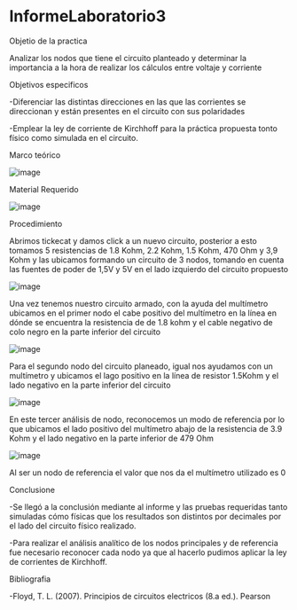 # InformeLaboratorio3

Objetio de la practica

Analizar los nodos que tiene el circuito planteado y determinar la importancia a la hora de realizar los cálculos entre voltaje y corriente 

Objetivos especificos

-Diferenciar las distintas direcciones en las que las corrientes se direccionan y están presentes en el circuito con sus polaridades 

-Emplear la ley de corriente de Kirchhoff para la práctica propuesta tonto físico como simulada en el circuito.

Marco teórico

![image](https://user-images.githubusercontent.com/116833736/204014095-08516ae0-2ebc-4c39-b569-a6aa1a6a76c3.png)

Material Requerido

![image](https://user-images.githubusercontent.com/116833736/204014865-6779b4d9-b615-4b0d-b277-2e3c1c722096.png)

Procedimiento

Abrimos tickecat y damos click a un nuevo circuito, posterior a esto tomamos 5 resistencias de 1.8 Kohm, 2.2 Kohm, 1.5 Kohm, 470 Ohm y 3,9 Kohm y las ubicamos formando un circuito de 3 nodos, tomando en cuenta las fuentes de poder de 1,5V y 5V en el lado izquierdo del circuito propuesto

![image](https://user-images.githubusercontent.com/116833736/204014940-f00e7b93-d099-4b1e-9e2d-0311a20682e5.png)

Una vez tenemos nuestro circuito armado, con la ayuda del multímetro ubicamos en el primer nodo el cabe positivo del multímetro en la línea en dónde se encuentra la resistencia de de 1.8 kohm y el cable negativo de colo negro en la parte inferior del circuito

![image](https://user-images.githubusercontent.com/116833736/204014274-df9fb95d-1e55-404d-877d-e6cbe1c69372.png)

Para el segundo nodo del circuito planeado, igual nos ayudamos con un multímetro y ubicamos el lago positivo en la línea de resistor 1.5Kohm y el lado negativo en la parte inferior del circuito

![image](https://user-images.githubusercontent.com/116833736/204014300-ca085bb6-ea54-4047-8041-85c0d485a7c2.png)

En este tercer análisis de nodo, reconocemos un modo de referencia por lo que ubicamos el lado positivo del multímetro abajo de la resistencia de 3.9 Kohm y el lado negativo en la parte inferior de 479 Ohm

![image](https://user-images.githubusercontent.com/116833736/204014329-12cc81e1-d870-4c51-8cb6-f6042f7020d8.png)

Al ser un nodo de referencia el valor que nos da el multímetro utilizado es 0

Conclusione

-Se llegó a la conclusión mediante al informe y las pruebas requeridas tanto simuladas cómo físicas que los resultados son distintos por decimales por el lado del circuito físico realizado.

-Para realizar el análisis analítico de los nodos principales y de referencia fue necesario reconocer cada nodo ya que al hacerlo pudimos aplicar la ley de corrientes de Kirchhoff.

Bibliografia

-Floyd, T. L. (2007). Principios de circuitos electricos (8.a ed.). Pearson
